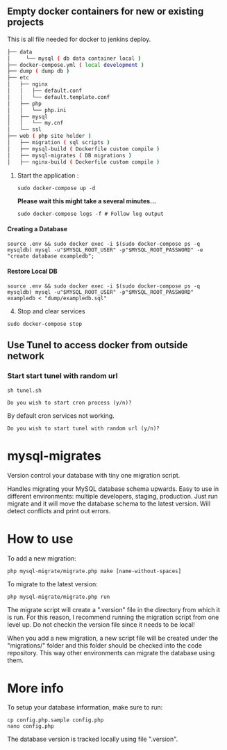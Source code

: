 ## Empty docker containers for new or existing projects

This is all file needed for docker to jenkins deploy.
```sh
├── data
│     └── mysql ( db data container local )
├── docker-compose.yml ( local development )
├── dump ( dump db )
├── etc
│   ├── nginx
│   │   ├── default.conf
│   │   └── default.template.conf
│   ├── php
│   │   └── php.ini
│   ├── mysql
│   │   └── my.cnf
│   └── ssl
├── web ( php site holder )
│   ├── migration ( sql scripts )
│   ├── mysql-build ( Dockerfile custom compile )
│   ├── mysql-migrates ( DB migrations )
│   ├── nginx-build ( Dockerfile custom compile )

```


1. Start the application :

    ```
    sudo docker-compose up -d
    ```

    **Please wait this might take a several minutes...**

    ```
    sudo docker-compose logs -f # Follow log output
    ```
    
    
#### Creating a Database 

```
source .env && sudo docker exec -i $(sudo docker-compose ps -q mysqldb) mysql -u"$MYSQL_ROOT_USER" -p"$MYSQL_ROOT_PASSWORD" -e "create database exampledb"; 
```

#### Restore Local DB 

 ```
source .env && sudo docker exec -i $(sudo docker-compose ps -q mysqldb) mysql -u"$MYSQL_ROOT_USER" -p"$MYSQL_ROOT_PASSWORD"  exampledb < "dump/exampledb.sql"
 ```



4. Stop and clear services

```
sudo docker-compose stop
```

## Use Tunel to access docker from outside network 

### Start start tunel with random url 

```
sh tunel.sh
```

````
Do you wish to start cron process (y/n)? 
````
By default cron services not working. 

````
Do you wish to start tunel with random url (y/n)? 
````






mysql-migrates
======================

Version control your database with tiny one migration script.

Handles migrating your MySQL database schema upwards. Easy to use in different environments: multiple developers, staging, production. Just run migrate and it will move the database schema to the latest version. Will detect conflicts and print out errors.

How to use
======================

 

To add a new migration:

    php mysql-migrate/migrate.php make [name-without-spaces]

To migrate to the latest version:

    php mysql-migrate/migrate.php run

The migrate script will create a ".version" file in the directory from which it is run. For this reason, I recommend running the migration script from one level up. Do not checkin the version file since it needs to be local!

When you add a new migration, a new script file will be created under the "migrations/" folder and this folder should be checked into the code repository. This way other environments can migrate the database using them.

More info
======================

To setup your database information, make sure to run:

    cp config.php.sample config.php
    nano config.php

The database version is tracked locally using file ".version".
